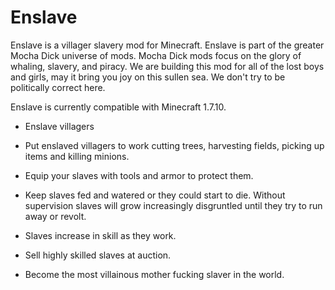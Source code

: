 # Enslave

Enslave is a villager slavery mod for Minecraft.  Enslave is part of the greater Mocha Dick universe of mods.  Mocha Dick mods focus on the glory of whaling, slavery, and piracy.  We are building this mod for all of the lost boys and girls, may it bring you joy on this sullen sea.  We don't try to be politically correct here.

Enslave is currently compatible with Minecraft 1.7.10.


+ Enslave villagers

+ Put enslaved villagers to work cutting trees, harvesting fields, picking up items and killing minions.

+ Equip your slaves with tools and armor to protect them.

+ Keep slaves fed and watered or they could start to die.  Without supervision slaves will grow increasingly disgruntled until they try to run away or revolt.

+ Slaves increase in skill as they work. 

+ Sell highly skilled slaves at auction. 

+ Become the most villainous mother fucking slaver in the world.
